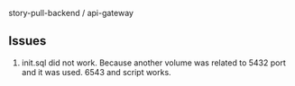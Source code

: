 story-pull-backend / api-gateway



## Issues

1. init.sql did not work. Because another volume was related to 5432 port and it was used. 6543 and script works.
